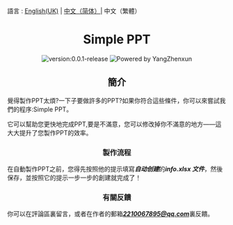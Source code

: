 語言 : [English(UK)](./README.md) | [中文（简体）](./README.zh-CN.md)| 中文（繁體）
<h1 align="center">Simple PPT</h1>

<div align="center">
<img src = "https://img.shields.io/badge/version-v0.0.1-%3Fstyle%3Dflat--square%26logo%3Dappveyor" alt = "version:0.0.1-release"/>
<img src = "https://img.shields.io/badge/Powered%20by-YangZhenxun-%3Fstyle%3Dflat--square%26logo%3Dappveyor" alt = "Powered by YangZhenxun"/>
<br/>
</div>
<h2 align="center">簡介</h2>
覺得製作PPT太煩?一下子要做許多的PPT?如果你符合這些條件，你可以來嘗試我們的程序:Simple PPT。

它可以幫助您更快地完成PPT,要是不滿意，您可以修改掉你不滿意的地方——這大大提升了您製作PPT的效率。
<h3 align="center">製作流程</h3>

在自動製作PPT之前，您得先按照他的提示填寫***自动创建***的***info.xlsx 文件***，然後保存，並按照它的提示一步一步的創建就完成了！

<h3 align="center">有關反饋</h3>

你可以在評論區裏留言，或者在作者的郵箱***2210067895@qq.com***裏反饋。
